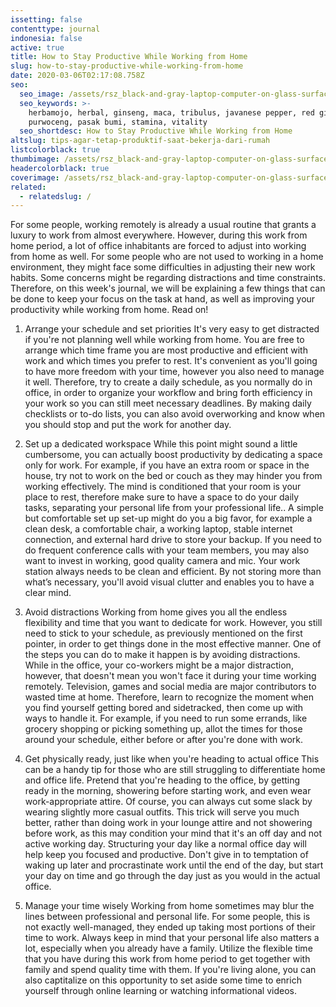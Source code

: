 ```yaml
---
issetting: false
contenttype: journal
indonesia: false
active: true
title: How to Stay Productive While Working from Home
slug: how-to-stay-productive-while-working-from-home
date: 2020-03-06T02:17:08.758Z
seo:
  seo_image: /assets/rsz_black-and-gray-laptop-computer-on-glass-surface-128622.jpg
  seo_keywords: >-
    herbamojo, herbal, ginseng, maca, tribulus, javanese pepper, red ginger,
    purwoceng, pasak bumi, stamina, vitality
  seo_shortdesc: How to Stay Productive While Working from Home
altslug: tips-agar-tetap-produktif-saat-bekerja-dari-rumah
listcolorblack: true
thumbimage: /assets/rsz_black-and-gray-laptop-computer-on-glass-surface-128622.jpg
headercolorblack: true
coverimage: /assets/rsz_black-and-gray-laptop-computer-on-glass-surface-128622.jpg
related:
  - relatedslug: /
---
```

For some people, working remotely is already a usual routine that grants a luxury to work from almost everywhere. However, during this work from home period, a lot of office inhabitants are forced to adjust into working from home as well. For some people who are not used to working in a home environment, they might face some difficulties in adjusting their new work habits. Some concerns might be regarding distractions and time constraints. Therefore, on this week's journal, we will be explaining a few things that can be done to keep your focus on the task at hand, as well as improving your productivity while working from home. Read on!

1. Arrange your schedule and set priorities
	It's very easy to get distracted if you're not planning well while working from home. You are free to arrange which time frame you are most productive and efficient with work and which times you prefer to rest. It's convenient as you'll going to have more freedom with your time, however you also need to manage it well.
	Therefore, try to create a daily schedule, as you normally do in office, in order to organize your workflow and bring forth efficiency in your work so you can still meet necessary deadlines. By making daily checklists or to-do lists, you can also avoid overworking and know when you should stop and put the work for another day.

2. Set up a dedicated workspace
	While this point might sound a little cumbersome, you can actually boost productivity by dedicating a space only for work. For example, if you have an extra room or space in the house, try not to work on the bed or couch as they may hinder you from working effectively. The mind is conditioned that your room is your place to rest, therefore make sure to have a space to do your daily tasks, separating your personal life from your professional life..
	A simple but comfortable set up set-up might do you a big favor, for example a clean desk, a comfortable chair, a working laptop, stable internet connection, and external hard drive to store your backup. If you need to do frequent conference calls with your team members, you may also want to invest in working, good quality camera and mic. Your work station always needs to be clean and efficient. By not storing more than what’s necessary, you'll avoid visual clutter and enables you to have a clear mind.

3. Avoid distractions
	Working from home gives you all the endless flexibility and time that you want to dedicate for work. However, you still need to stick to your schedule, as previously mentioned on the first pointer, in order to get things done in the most effective manner. One of the steps you can do to make it happen is by avoiding distractions. While in the office, your co-workers might be a major distraction, however, that doesn't mean you won't face it during your time working remotely. Television, games and social media are major contributors to wasted time at home. 
	Therefore, learn to recognize the moment when you find yourself getting bored and sidetracked, then come up with ways to handle it. For example, if you need to run some errands, like grocery shopping or picking something up, allot the times for those around your schedule, either before or after you're done with work.

4. Get physically ready, just like when you're heading to actual office
	This can be a handy tip for those who are still struggling to differentiate home and office life. Pretend that you're heading to the office, by getting ready in the morning, showering before starting work, and even wear work-appropriate attire. Of course, you can always cut some slack by wearing slightly more casual outfits. This trick will serve you much better, rather than doing work in your lounge attire and not showering before work, as this may condition your mind that it's an off day and not active working day.
	Structuring your day like a normal office day will help keep you focused and productive. Don't give in to temptation of waking up later and procrastinate work until the end of the day, but start your day on time and go through the day just as you would in the actual office.

5. Manage your time wisely
	Working from home sometimes may blur the lines between professional and personal life. For some people, this is not exactly well-managed, they ended up taking most portions of their time to work. 
	Always keep in mind that your personal life also matters a lot, especially when you already have a family. Utilize the flexible time that you have during this work from home period to get together with family and spend quality time with them. If you're living alone, you can also captitalize on this opportunity to set aside some time to enrich yourself through online learning or watching informational videos.
